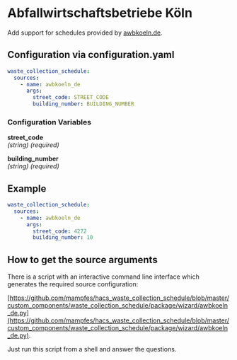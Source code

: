 # Abfallwirtschaftsbetriebe Köln

Add support for schedules provided by [awbkoeln.de](https://www.awbkoeln.de/).

## Configuration via configuration.yaml

```yaml
waste_collection_schedule:
  sources:
    - name: awbkoeln_de
      args:
        street_code: STREET_CODE
        building_number: BUILDING_NUMBER
```

### Configuration Variables

**street_code**<br>
*(string) (required)*

**building_number**<br>
*(string) (required)*

## Example

```yaml
waste_collection_schedule:
  sources:
    - name: awbkoeln_de
      args:
        street_code: 4272
        building_number: 10
```

## How to get the source arguments

There is a script with an interactive command line interface which generates the required source configuration:

[https://github.com/mampfes/hacs_waste_collection_schedule/blob/master/custom_components/waste_collection_schedule/package/wizard/awbkoeln_de.py](https://github.com/mampfes/hacs_waste_collection_schedule/blob/master/custom_components/waste_collection_schedule/package/wizard/awbkoeln_de.py).

Just run this script from a shell and answer the questions.
